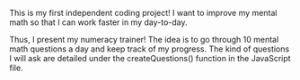 This is my first independent coding project! I want to improve my mental math so that I can work faster in my day-to-day. 

Thus, I present my numeracy trainer! 
The idea is to go through 10 mental math questions a day and keep track of my progress. The kind of questions I will ask are detailed under the createQuestions() function in the JavaScript file.
